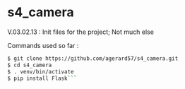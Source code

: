 
# s4_camera

V.03.02.13 :
Init files for the project;
Not much else

Commands used so far :

```bash 
$ git clone https://github.com/agerard57/s4_camera.git
$ cd s4_camera
$ . venv/bin/activate
$ pip install Flask```
